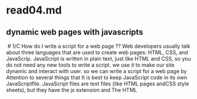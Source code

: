 # read04.md 
## dynamic web pages with javascripts
<img scr='https://e3arabi.com/wp-content/uploads/2020/12/Java-Logo.png'/>
# 1/C How do I write a script for a web page ??
Web developers usually talk about three languages that are used to create web pages: HTML, CSS, and JavaScrip.
JavaScript is written in plain text, just like HTML and CSS, so you do not need any new tools to write a script.     
we use it to make our site dynamic and interact with user.
so we can write a script for a web page by Attention to several things that It is best to keep JavaScript code in its own JavaScriptfile. JavaScript files are text files (like HTML pages andCSS style sheets), but they have the js extension and The HTML <script> element is used in HTML pages to tell the browser to load the JavaScript file (rather likethe <link> element can be used to load a CSS file).
## Basic Javascript instructions
** statment **
** comment  **
** variable **
 
  * statment *
 A script is a series of instructions that a computer can follow one-by-one , Each individual instruction or step is known as a statement ,Statements should end with a semicolon. 
 
 *comment*
 You should write comments to explain what your code does ,They help make your code easier to read and understand , 
 This can help you and others who read your code

 *variable*
 it have alot of data type like : 
 1-NUMERIC DATA TYPE
 2-STRING DATA TYPE
 3-BOOLEAN DATA TYPE
 <img scr="https://www.google.com/url?sa=i&url=https%3A%2F%2Fwww.homeandlearn.co.uk%2Fjava%2Fjava_int_variables.html&psig=AOvVaw3q0cYKxHdFEQOP-VjYwPEo&ust=1618484756013000&source=images&cd=vfe&ved=0CAIQjRxqFwoTCKCLmeDL_e8CFQAAAAAdAAAAABAD" alt="data type">

